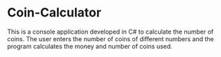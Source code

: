 # Coin-Calculator
This is a console application developed in C# to calculate the number of coins. The user enters the number of coins of different numbers and the program calculates the money and number of coins used. 
